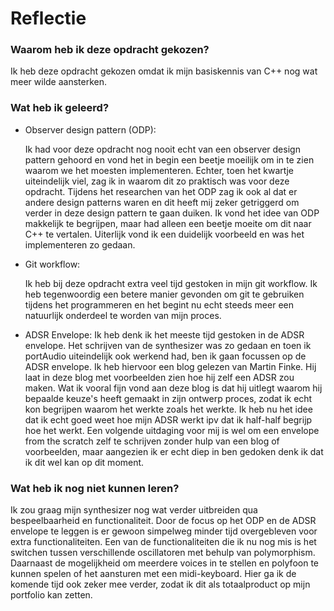 # Reflectie

### Waarom heb ik deze opdracht gekozen?
Ik heb deze opdracht gekozen omdat ik mijn basiskennis van C++ nog wat meer wilde aansterken.

### Wat heb ik geleerd?
- Observer design pattern (ODP):

  Ik had voor deze opdracht nog nooit echt van een observer design pattern gehoord en vond het in begin een beetje
  moeilijk om in te zien waarom we het moesten implementeren. Echter, toen het kwartje uiteindelijk viel, zag ik in 
  waarom dit zo praktisch was voor deze opdracht. Tijdens het researchen van het ODP zag ik ook al dat er andere design 
  patterns waren en dit heeft mij zeker getriggerd om verder in deze design pattern te gaan duiken. 
  Ik vond het idee van ODP makkelijk te begrijpen, maar had alleen een beetje moeite om dit naar C++ te vertalen. 
  Uiterlijk vond ik een duidelijk voorbeeld en was het implementeren zo gedaan.  


- Git workflow:
  
  Ik heb bij deze opdracht extra veel tijd gestoken in mijn git workflow. Ik heb tegenwoordig een betere manier gevonden
  om git te gebruiken tijdens het programmeren en het begint nu echt steeds meer een natuurlijk onderdeel te worden van 
  mijn proces.
  

- ADSR Envelope:
  Ik heb denk ik het meeste tijd gestoken in de ADSR envelope. Het schrijven van de synthesizer was zo gedaan en toen ik 
  portAudio uiteindelijk ook werkend had, ben ik gaan focussen op de ADSR envelope. Ik heb hiervoor een blog gelezen van 
  Martin Finke. Hij laat in deze blog met voorbeelden zien hoe hij zelf een ADSR zou maken. Wat ik vooral fijn vond aan 
  deze blog is dat hij uitlegt waarom hij bepaalde keuze's heeft gemaakt in zijn ontwerp proces, zodat ik echt kon 
  begrijpen waarom het werkte zoals het werkte. Ik heb nu het idee dat ik echt goed weet hoe mijn ADSR werkt ipv 
  dat ik half-half begrijp hoe het werkt.
  Een volgende uitdaging voor mij is wel om een envelope from the scratch zelf te schrijven zonder hulp van een blog of 
  voorbeelden, maar aangezien ik er echt diep in ben gedoken denk ik dat ik dit wel kan op dit moment. 
  

### Wat heb ik nog niet kunnen leren?
Ik zou graag mijn synthesizer nog wat verder uitbreiden qua bespeelbaarheid en functionaliteit. Door de focus op het ODP
en de ADSR envelope te leggen is er gewoon simpelweg minder tijd overgebleven voor extra functionaliteiten. Een van de 
functionaliteiten die ik nu nog mis is het switchen tussen verschillende oscillatoren met behulp van polymorphism. 
Daarnaast de mogelijkheid om meerdere voices in te stellen en polyfoon te kunnen spelen of het aansturen met een 
midi-keyboard. Hier ga ik de komende tijd ook zeker mee verder, zodat ik dit als totaalproduct op mijn portfolio kan 
zetten.
